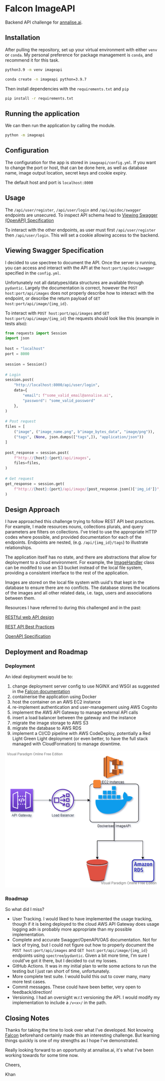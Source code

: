 # Falcon ImageAPI

Backend API challenge for [annalise.ai](https://annalise.ai/solutions/annalise-cxr/).

## Installation

After pulling the repository, set up your virtual environment with either `venv` or `conda`. My personal preference for package management is `conda`, and recommend it for this task.

```bash
python3.9 -m venv imageapi
```

```bash
conda create -n imageapi python=3.9.7
```

Then install dependencies with the `requirements.txt` and `pip`

```bash
pip install -r requirements.txt
```

## Running the application

We can then run the application by calling the module.

```bash
python -m imageapi
```

## Configuration

The configuration for the app is stored in `imageapi/config.yml`. If you want to change the port or host, that can be done here, as well as database name, image output location, secret keys and cookie expiry.

The default host and port is `localhost:8000`

## Usage

The `/api/user/register`, `/api/user/login` and `/api/apidoc/swagger` endpoints are unsecured. To inspect API schema head to [Viewing Swagger (OpenAPI) Specification](#viewing-swagger-specification)

To interact with the other endpoints, as user must first `/api/user/register` then
`/api/user/login`. This will set a cookie allowing access to the backend.

## Viewing Swagger Specification

I decided to use spectree to document the API. Once the server is running, you can access and interact with the API at the `host:port/apidoc/swagger` specified in the `config.yml`.

Unfortunately not all datatypes/data structures are available through `pydantic`. Largely the documentation is correct, however the `POST host:port/api/images` does not properly describe how to interact with the endpoint, or describe the return payload of `GET host:port/api/image/{img_id}`.

To interact with `POST host:port/api/images` and `GET host:port/api/image/{img_id}` the requests should look like this (example in tests also):

```python
from requests import Session
import json

host = "localhost"
port = 8000

session = Session()

# Login
session.post(
    "http://localhost:8000/api/user/login",
    data={
        "email": f"some_valid_email@annalise.ai",
        "password": "some_valid_password"
    },
)

# Post request
files = [
    ("image", ("image_name.png", b"image_bytes_data", "image/png")),
    ("tags", (None, json.dumps(["tags",]), "application/json"))
]

post_response = session.post(
    f"http://{host}:{port}/api/images",
    files=files,
)

# Get request
get_response = session.get(
    f"http://{host}:{port}/api/image/{post_response.json()['img_id']}",
)
```


## Design Approach

I have approached this challenge trying to follow REST API best practices. For example, I made resources nouns, collections plurals, and query parameters are filters on collections. I've tried to use the appropriate HTTP codes where possible, and provided documentation for each of the endpoints. Endpoints are nested, (e.g. `/api/{img_id}/tags`) to illustrate relationships.

The application itself has no state, and there are abstractions that allow for deployment to a cloud environment. For example, the [ImageHandler](https://github.com/KhanMechAI/annalise-ai/blob/b3ca163586bce6b9647259f8bf0d0f15e4c60165/imageapi/utils.py#L16)
class can be modifed to use an S3 bucket instead of the local file system, providing a consistent interface to the rest of the application. 

Images are stored on the local file system with uuid's that kept in the database to ensure there are no conflicts. The database stores the locations of the images and all other related data, i.e. tags, users and associations between them.

Resources I have referred to during this challenged and in the past:

[RESTful web API design](https://docs.microsoft.com/en-us/azure/architecture/best-practices/api-design)

[REST API Best Practices](https://www.freecodecamp.org/news/rest-api-best-practices-rest-endpoint-design-examples/)

[OpenAPI Specification](https://spec.openapis.org/oas/v3.1.0)

## Deployment and Roadmap

### Deployment

An ideal deployment would be to:
1. change deployment server config to use NGINX and WSGI as suggested in the [Falcon documentation](https://falcon.readthedocs.io/en/stable/)
2. containerise the application using Docker
3. host the container on an AWS EC2 instance
4. re-implement authentication and user-management using AWS Cognito
5. implement the AWS API Gateway to manage external API calls
6. insert a load balancer between the gateway and the instance
7. migrate the image storage to AWS S3
8. migrate the database to AWS RDS
9. implement a CI/CD pipeline with AWS CodeDeploy, potentially a Red Light Green Light deployment (or even better, to have the full stack managed with CloudFormation) to manage downtime.

![](docs/ArchitectureDiagram.png)

### Roadmap

So what did I miss? 
* User Tracking. I would liked to have implemented the usage tracking, though if it is being deployed to the cloud AWS API Gateway does usage logging adn is probably more appropriate than my possible implementation.
* Complete and accurate Swagger/OpenAPI/OAS documentation. Not for lack of trying, but I could not figure out how to properly document the  `POST host:port/api/images`
  and `GET host:port/api/image/{img_id}` endpoints using `spectree`/`pydantic`. Given a bit more time, I'm sure I could've got it there, but I decided to cut my losses.
* GitHub Actions. It was in my initial plan to write some actions to run the testing but I just ran short of time, unfortunately.
* More complete test suite. I would build this out to cover many, many more test cases.
* Commit messages. These could have been better, very open to feedback/direction!
* Versioning. I had an oversight w.r.t versioning the API. I would modify my implementation to include a `/v<x>/` in the path. 

## Closing Notes

Thanks for taking the time to look over what I've developed. Not knowing [Falcon](https://falcon.readthedocs.io/en/stable/) beforehand certainly made this an interesting challenge. But learning things quickly is one of my strengths as I hope I've demonstrated.

Really looking forward to an opportunity at annalise.ai, it's what I've been working towards for some time now.

Cheers,

Khan




